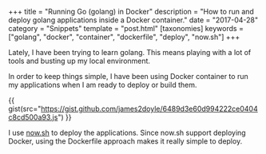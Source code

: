 +++
title = "Running Go (golang) in Docker"
description = "How to run and deploy golang applications inside a Docker container."
date = "2017-04-28"
category = "Snippets"
template = "post.html"
[taxonomies]
keywords = ["golang", "docker", "container", "dockerfile", "deploy", "now.sh"]
+++

Lately, I have been trying to learn golang. This means playing with a lot of tools and busting up my local environment.

In order to keep things simple, I have been using Docker container to run my applications when I am ready to deploy or build them.

{{ gist(src="https://gist.github.com/james2doyle/6489d3e60d994222ce0404c8cd500a93.js") }}

I use [now.sh](https://zeit.co/now) to deploy the applications. Since now.sh support deploying Docker, using the Dockerfile approach makes it really simple to deploy.
